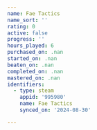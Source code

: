```yaml
---
name: Fae Tactics
name_sort: ''
rating: 0
active: false
progress: ''
hours_played: 6
purchased_on: .nan
started_on: .nan
beaten_on: .nan
completed_on: .nan
mastered_on: .nan
identifiers:
  - type: steam
    appid: '995980'
    name: Fae Tactics
    synced_on: '2024-08-30'

---
```

